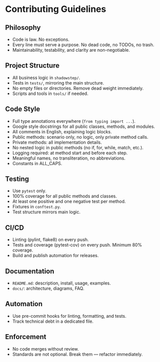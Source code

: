 # Contributing Guidelines

## Philosophy
- Code is law. No exceptions.
- Every line must serve a purpose. No dead code, no TODOs, no trash.
- Maintainability, testability, and clarity are non-negotiable.

## Project Structure
- All business logic in `shadowstep/`.
- Tests in `tests/`, mirroring the main structure.
- No empty files or directories. Remove dead weight immediately.
- Scripts and tools in `tools/` if needed.

## Code Style
- Full type annotations everywhere (`from typing import ...`).
- Google style docstrings for all public classes, methods, and modules.
- All comments in English, explaining logic blocks.
- Public methods: scenario only, no logic, only private method calls.
- Private methods: all implementation details.
- No nested logic in public methods (no if, for, while, match, etc.).
- Logging required: at method start and before each step.
- Meaningful names, no transliteration, no abbreviations.
- Constants in ALL_CAPS.

## Testing
- Use `pytest` only.
- 100% coverage for all public methods and classes.
- At least one positive and one negative test per method.
- Fixtures in `conftest.py`.
- Test structure mirrors main logic.

## CI/CD
- Linting (pylint, flake8) on every push.
- Tests and coverage (pytest-cov) on every push. Minimum 80% coverage.
- Build and publish automation for releases.

## Documentation
- `README.md`: description, install, usage, examples.
- `docs/`: architecture, diagrams, FAQ.

## Automation
- Use pre-commit hooks for linting, formatting, and tests.
- Track technical debt in a dedicated file.

## Enforcement
- No code merges without review.
- Standards are not optional. Break them — refactor immediately. 
